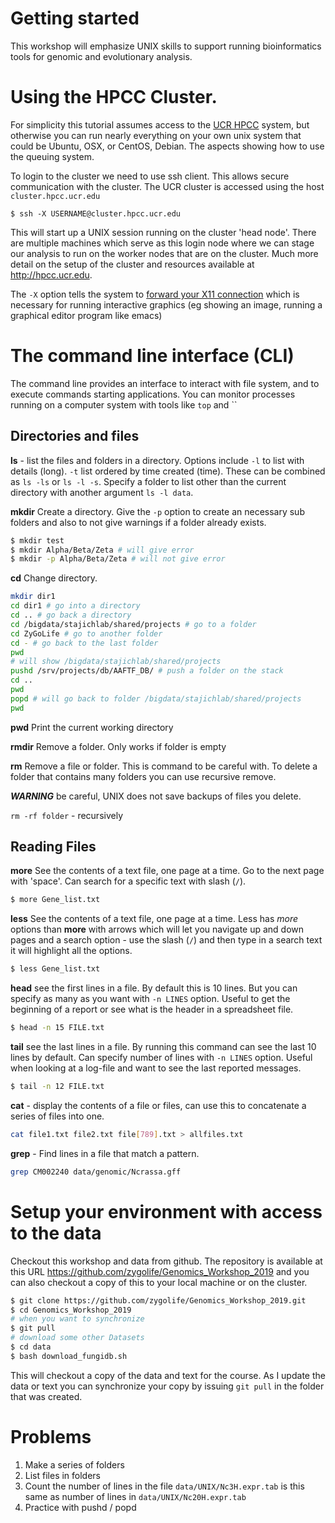 # Getting started

This workshop will emphasize UNIX skills to support running bioinformatics tools for genomic and evolutionary analysis.


# Using the HPCC Cluster.

For simplicity this tutorial assumes access to the [UCR HPCC](http://hpcc.ucr.edu) system, but otherwise you can run nearly everything on your own unix system that could be Ubuntu, OSX, or CentOS, Debian. The aspects showing how to use the queuing system.

 To login to the cluster we need to use ssh client. This allows secure communication with the cluster. The UCR cluster is accessed using the host `cluster.hpcc.ucr.edu`

```
$ ssh -X USERNAME@cluster.hpcc.ucr.edu
```

This will start up a UNIX session running on the cluster 'head node'. There are multiple machines which serve as this login node where we can stage our analysis to run on the worker nodes that are on the cluster. Much more detail on the setup of the cluster and resources available at http://hpcc.ucr.edu.

The `-X` option tells the system to [forward your X11 connection](https://kb.iu.edu/d/bdnt) which is necessary for running interactive graphics (eg showing an image, running a graphical editor program like emacs)

# The command line interface (CLI)

The command line provides an interface to interact with file system, and to execute commands starting applications. You can monitor processes running on a computer system with tools like `top` and ``

## Directories and files

**ls**  - list the files and folders in a directory. Options include `-l` to list with details (long). `-t` list ordered by time created (time). These can be combined as `ls -ls` or `ls -l -s`. Specify a folder to list other than the current directory with another argument `ls -l data`.  


**mkdir** Create a directory. Give the `-p` option to create an necessary sub folders and also to not give warnings if a folder already exists.

```bash
$ mkdir test
$ mkdir Alpha/Beta/Zeta # will give error
$ mkdir -p Alpha/Beta/Zeta # will not give error
```

**cd** Change directory.

```bash
mkdir dir1
cd dir1 # go into a directory
cd .. # go back a directory
cd /bigdata/stajichlab/shared/projects # go to a folder
cd ZyGoLife # go to another folder
cd - # go back to the last folder
pwd
# will show /bigdata/stajichlab/shared/projects
pushd /srv/projects/db/AAFTF_DB/ # push a folder on the stack
cd ..
pwd
popd # will go back to folder /bigdata/stajichlab/shared/projects
pwd
```



**pwd** Print the current working directory



**rmdir** Remove a folder. Only works if folder is empty

**rm** Remove a file or folder. This is command to be careful with. To delete a folder that contains many folders you can use recursive remove.

***WARNING*** be careful, UNIX does not save backups of files you delete.

```rm -rf folder``` - recursively

## Reading Files

**more** See the contents of a text file, one page at a time. Go to the next page with 'space'. Can search for a specific text with slash (`/`).

```bash
$ more Gene_list.txt
```


**less** See the contents of a text file, one page at a time. Less has *more* options than **more** with arrows which will let you navigate up and down pages and a search option - use the slash (`/`) and then type in a search text it will highlight all the options.

```bash
$ less Gene_list.txt
```


**head** see the first lines in a file. By default this is 10 lines. But you can specify as many as you want with `-n LINES` option.   Useful to get the beginning of a report or see what is the header in a spreadsheet file.
```bash
$ head -n 15 FILE.txt
```

**tail** see the last lines in a file.  By running this command can see the last 10 lines by default. Can specify number of lines with `-n LINES` option.  Useful when looking at a log-file and want to see the last reported messages.
```bash
$ tail -n 12 FILE.txt
```

**cat** - display the contents of a file or files, can use this to concatenate a series of files into one.

```bash
cat file1.txt file2.txt file[789].txt > allfiles.txt
```

**grep** - Find lines in a file that match a pattern.

```bash
grep CM002240 data/genomic/Ncrassa.gff
```



# Setup your environment with access to the data

Checkout this workshop and data from github. The repository is available at this URL https://github.com/zygolife/Genomics_Workshop_2019 and you can also checkout a copy of this to your local machine or on the cluster.

```bash
$ git clone https://github.com/zygolife/Genomics_Workshop_2019.git
$ cd Genomics_Workshop_2019
# when you want to synchronize
$ git pull
# download some other Datasets
$ cd data
$ bash download_fungidb.sh
```

This will checkout a copy of the data and text for the course. As I update the data or text you can synchronize your copy by issuing `git pull` in the folder that was created.

# Problems

1. Make a series of folders
2. List files in folders
3. Count the number of lines in the file `data/UNIX/Nc3H.expr.tab` is this same as number of lines in `data/UNIX/Nc20H.expr.tab`
4. Practice with pushd / popd
